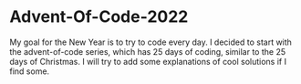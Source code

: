 # Advent-Of-Code-2022

My goal for the New Year is to try to code every day. I decided to start with the advent-of-code series, which has 25 days of coding, similar to the 25 days of Christmas. I will try to add some explanations of cool solutions if I find some.
